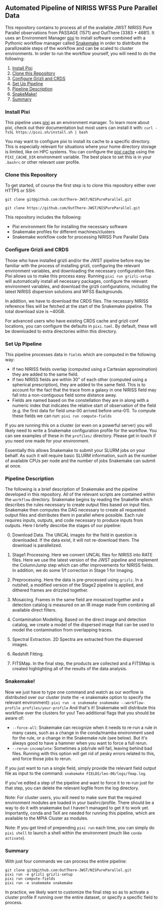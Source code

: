 ## Automated Pipeline of NIRISS WFSS Pure Parallel Data

This repository contains to process all of the available JWST NIRISS Pure Parallel observations from PASSAGE (1571) and OutThere (3383 + 4681). It uses an Environment Manager [pixi](https://pixi.sh/latest/) to install software combined with a Pythonic workflow manager called [Snakemake](https://snakemake.readthedocs.io/en/stable/) in order to distribute the parallizeable steps of the workflow and can be scaled to cluster environments. In order to run the workflow yourself, you will need to do the following:

1. [Install Pixi](#install-pixi)
2. [Clone this Repository](#clone-this-repository) 
3. [Configure Grizli and CRDS](#configure-grizli-and-crds)
4. [Set Up Pipeline](#set-up-pipeline)
5. [Pipeline Description](#pipeline-description)
5. [SnakeMake!](#snakemake)
6. [Summary](#summary)

### Install Pixi
This pipeline uses [pixi](https://pixi.sh/latest/) as an environment manager. To learn more about pixi, check out their documentation but most users can install it with:
`curl -fsSL https://pixi.sh/install.sh | bash`

You may want to configure pixi to install its cache to a specific directory. This is especially relevant for situations where your home directory storage is limited, like on HPC systems. You can configure the [pixi cache](https://pixi.sh/latest/reference/environment_variables/) using the `PIXI_CACHE_DIR` environment variable. The best place to set this is in your `.bashrc` or other relevant user profile.

### Clone this Repository
To get started, of course the first step is to clone this repository either over HTTPS or SSH:

`git clone git@github.com:OutThere-JWST/NISPureParallel.git`

`git clone https://github.com/OutThere-JWST/NISPureParallel.git`

This repository includes the following:

- Pixi environment file for installing the necessary software
- Snakemake profiles for different machines/clusters
- Snakemake workflow code for processing NIRISS Pure Parallel Data


### Configure Grizli and CRDS
Those who have installed grizli and/or the JWST pipeline before may be familiar with the process of installing grizli, configuring the relevant environment variables, and downloading the necessary configuration files. Pixi allows us to make this process easy. Running `pixi run grizli-setup` will automatically install all necessary packages, configure the relevant environment variables, and download the grizli configurations, including the latest NIRISS dispersion solutions and WFSS Backgrounds.

In addition, we have to download the CRDS files. The necessary NIRISS reference files will be fetched at the start of the Snakemake pipeline. The total download size is ~40GB.

For advanced users who have existing CRDS cache and grizli conf locations, you can configure the defaults in `pixi.toml`. By default, these will be downloaded to extra directories within this directory. 


### Set Up Pipeline
This pipeline processes data in `fields` which are computed in the following way:
- If two NIRISS fields overlap (computed using a Cartesian approximation) they are added to the same field.
- If two NIRISS fields are within 30" of each other (computed using a spherical prescription), they are added to the same field. This is to account for the fact that the trace from a galaxy in one NIRISS field may fall into a non-contiguous field some distance away.
- Fields are named based on the constellation they are in along with a numeric index that indicates the relative start of observation of the field (e.g. the first data for field uma-00 arrived before uma-01).
To compute these fields we can run: `pixi run compute-fields`

If you are running this on a cluster (or even on a powerful server) you will likely need to write a Snakemake configuration profile for the workflow. You can see examples of these in the `profiles/` directory. Please get in touch if you need one made for your environment.

Essentially this allows Snakemake to submit your SLURM jobs on your behalf. As such it will require basic SLURM information, such as the number of available CPUs per node and the number of jobs Snakemake can submit at once. 

### Pipeline Description
The following is a brief description of Snakemake and the pipeline developed in this repository. All of the relevant scripts are contained within the `workflow` directory. Snakemake begins by reading the Snakefile which describes the rules necessary to create output files based on input files. Snakemake then computes the DAG necessary to create all requested output files and distributes them in parallel where possible. Each rule requires inputs, outputs, and code necessary to produce inputs from outputs. Here I briefly describe the stages of our pipeline:

0) Download Data. The UNCAL images for the field in question is downloaded. If the data exist, it will not re-download them. The download is parallelized.

1) Stage1 Processing. Here we convert UNCAL files for NIRISS into RATE files. Here we use the latest version of the JWST pipeline and implement the ColumnJump step which can offer improvements for NIRISS fields. In addition, we do some 1/f correction in Stage 1 for Imaging.

2) Preprocessing. Here the data is pre-processed using `grizli`. In a nutshell, a modified version of the Stage2 pipeline is applied, and dithered frames are drizzled together.

3) Mosaicing. Frames in the same field are mosaiced together and a detection catalog is measured on an IR image made from combining all available direct filters.

4) Contamination Modelling. Based on the direct image and detection catalog, we create a model of the dispersed image that can be used to model the contamination from overlapping traces. 

5) Spectral Extraction. 2D Spectra are extracted from the dispersed images. 

6) Redshift Fitting. 

7) FITSMap. In the final step, the products are collected and a FITSMap is created highlighting all of the results of the data analysis.

### Snakemake!
Now we just have to type one command and watch as our worflow is distributed over our cluster (note the -e snakemake option to specify the relevant environment):
`pixi run -e snakemake snakemake --workflow-profile profiles/your-profile`
And that's it! Snakemake will distribute this workflow over the clusters for you! Two additional flags that you should be aware of:
- `--force-all`: Snakemake can recognize when it needs to re-run a rule in many cases, such as a change in the conda/mamba environment used for the rule, or a change in the Snakemake rule (see below). But it's always good to have a hammer when you want to force a full rerun.
- `--rerun-incomplete`: Sometimes a job/rule will fail, leaving behind bad files. Running with this option will get rid of pesky errors related to this, and force those jobs to rerun. 

If you just want to run a single field, simply provide the relevant field output file as input to the command: `snakemake FIELDS/leo-00/logs/fmap.log`.

If you've edited a step of the pipeline and want to force it to re-run just for that step, you can delete the relevant logfile from the log directory.

Note: For cluster users, you will need to make sure that the required environment modules are loaded in your bashrc/profile. There should be a way to do it with snakemake but I haven't managed to get it to work yet. Importantly, conda and TeX are needed for running this pipeline, which are available to the MPIA Cluster as modules.

Note: If you get tired of prepending `pixi run` each time, you can simply do `pixi shell` to launch a shell within the environment (much like `conda activate`).

### Summary
With just four commands we can process the entire pipeline:
```
git clone git@github.com:OutThere-JWST/NISPureParallel.git
pixi run -e grizli grizli-setup
pixi run compute-fields
pixi run -e snakemake snakemake
```
In practice, we likely want to customize the final step so as to activate a cluster profile if running over the entire dataset, or specify a specific field to process. 